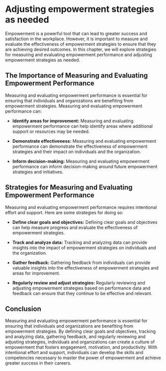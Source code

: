 Adjusting empowerment strategies as needed
=======================================================================================================

Empowerment is a powerful tool that can lead to greater success and satisfaction in the workplace. However, it is important to measure and evaluate the effectiveness of empowerment strategies to ensure that they are achieving desired outcomes. In this chapter, we will explore strategies for measuring and evaluating empowerment performance and adjusting empowerment strategies as needed.

The Importance of Measuring and Evaluating Empowerment Performance
------------------------------------------------------------------

Measuring and evaluating empowerment performance is essential for ensuring that individuals and organizations are benefiting from empowerment strategies. Measuring and evaluating empowerment performance can:

* **Identify areas for improvement:** Measuring and evaluating empowerment performance can help identify areas where additional support or resources may be needed.

* **Demonstrate effectiveness:** Measuring and evaluating empowerment performance can demonstrate the effectiveness of empowerment strategies and their impact on individuals and the organization.

* **Inform decision-making:** Measuring and evaluating empowerment performance can inform decision-making around future empowerment strategies and initiatives.

Strategies for Measuring and Evaluating Empowerment Performance
---------------------------------------------------------------

Measuring and evaluating empowerment performance requires intentional effort and support. Here are some strategies for doing so:

* **Define clear goals and objectives:** Defining clear goals and objectives can help measure progress and evaluate the effectiveness of empowerment strategies.

* **Track and analyze data:** Tracking and analyzing data can provide insights into the impact of empowerment strategies on individuals and the organization.

* **Gather feedback:** Gathering feedback from individuals can provide valuable insights into the effectiveness of empowerment strategies and areas for improvement.

* **Regularly review and adjust strategies:** Regularly reviewing and adjusting empowerment strategies based on performance data and feedback can ensure that they continue to be effective and relevant.

Conclusion
----------

Measuring and evaluating empowerment performance is essential for ensuring that individuals and organizations are benefiting from empowerment strategies. By defining clear goals and objectives, tracking and analyzing data, gathering feedback, and regularly reviewing and adjusting strategies, individuals and organizations can create a culture of empowerment that fosters engagement, motivation, and productivity. With intentional effort and support, individuals can develop the skills and competencies necessary to master the power of empowerment and achieve greater success in their careers.


